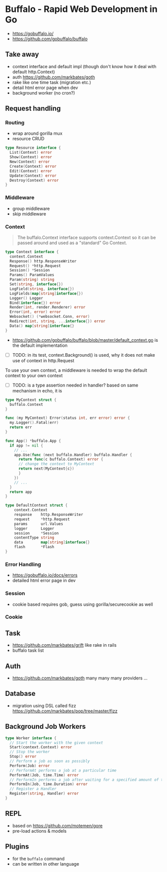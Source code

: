 # Buffalo - Rapid Web Development in Go

- https://gobuffalo.io/
- https://github.com/gobuffalo/buffalo

## Take away

- context interface and default impl (though don't know how it deal with default http.Context)
- auth https://github.com/markbates/goth
- rake like one time task (migration etc.)
- detail html error page when dev
- background worker (no cron?)

## Request handling

### Routing

- wrap around gorilla mux
- resource CRUD

````go
type Resource interface {
  List(Context) error
  Show(Context) error
  New(Context) error
  Create(Context) error
  Edit(Context) error
  Update(Context) error
  Destroy(Context) error
}
````

### Middleware

- group middleware
- skip middleware

### Context

> The buffalo.Context interface supports context.Context so it can be passed around and used as a "standard" Go Context.

````go
type Context interface {
  context.Context
  Response() http.ResponseWriter
  Request() *http.Request
  Session() *Session
  Params() ParamValues
  Param(string) string
  Set(string, interface{})
  LogField(string, interface{})
  LogFields(map[string]interface{})
  Logger() Logger
  Bind(interface{}) error
  Render(int, render.Renderer) error
  Error(int, error) error
  Websocket() (*websocket.Conn, error)
  Redirect(int, string, ...interface{}) error
  Data() map[string]interface{}
}
````

- https://github.com/gobuffalo/buffalo/blob/master/default_context.go is the default implementation
- [ ] TODO: in its test, context.Background() is used, why it does not make use of context in http.Request

To use your own context, a middleware is needed to wrap the default context to your own context

- [ ] TODO: is a type assertion needed in handler? based on same mechanism in echo, it is

````go
type MyContext struct {
  buffalo.Context
}

func (my MyContext) Error(status int, err error) error {
  my.Logger().Fatal(err)
  return err
}

func App() *buffalo.App {
  if app != nil {
    // ...
    app.Use(func (next buffalo.Handler) buffalo.Handler {
      return func(c buffalo.Context) error {
      // change the context to MyContext
      return next(MyContext{c})
      }
    })
    // ...
  }
  return app
}
````

````go
type DefaultContext struct {
	context.Context
	response    http.ResponseWriter
	request     *http.Request
	params      url.Values
	logger      Logger
	session     *Session
	contentType string
	data        map[string]interface{}
	flash       *Flash
}
````

### Error Handling

- https://gobuffalo.io/docs/errors
- detailed html error page in dev

### Session

- cookie based requires gob, guess using gorilla/securecookie as well

### Cookie

## Task

- https://github.com/markbates/grift like rake in rails
- buffalo task list

## Auth

- https://github.com/markbates/goth many many many providers ...

## Database

- migration using DSL called fizz https://github.com/markbates/pop/tree/master/fizz

## Background Job Workers

````go
type Worker interface {
  // Start the worker with the given context
  Start(context.Context) error
  // Stop the worker
  Stop() error
  // Perform a job as soon as possibly
  Perform(Job) error
  // PerformAt performs a job at a particular time
  PerformAt(Job, time.Time) error
  // PerformIn performs a job after waiting for a specified amount of time
  PerformIn(Job, time.Duration) error
  // Register a Handler
  Register(string, Handler) error
}
````

## REPL

- based on https://github.com/motemen/gore
- pre-load actions & models

## Plugins

- for the `buffalo` command
- can be written in other language
